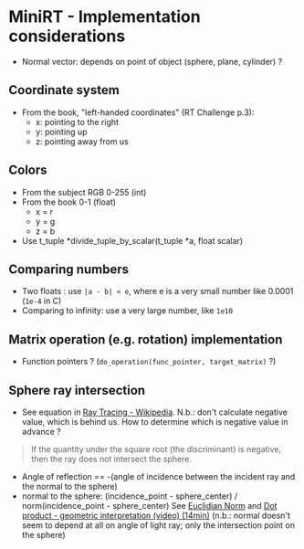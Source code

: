 # MiniRT - Implementation considerations

- Normal vector: depends on point of object (sphere, plane, cylinder) ?

## Coordinate system
- From the book, "left-handed coordinates" (RT Challenge p.3):
	- x: pointing to the right
	- y: pointing up
	- z: pointing away from us

## Colors
- From the subject RGB 0-255 (int)
- From the book 0-1 (float)
	- x = r
	- y = g
	- z = b
- Use t_tuple	*divide_tuple_by_scalar(t_tuple *a, float scalar)

## Comparing numbers
- Two floats : use `|a - b| < e`, where e is a very small number like 0.0001 (`1e-4` in C)
- Comparing to infinity: use a very large number, like `1e10`

## Matrix operation (e.g. rotation) implementation
- Function pointers ? (`do_operation(func_pointer, target_matrix)` ?)

## Sphere ray intersection
- See equation in [Ray Tracing - Wikipedia](https://en.wikipedia.org/wiki/Ray_tracing_(graphics)#Example). N.b.: don't calculate negative value, which is behind us. How to determine which is negative value in advance ?
> If the quantity under the square root (the discriminant) is negative, then the ray does not intersect the sphere. 
- Angle of reflection == -(angle of incidence between the incident ray and the normal to the sphere)
- normal to the sphere: (incidence_point - sphere_center) / norm(incidence_point - sphere_center)
See [Euclidian Norm](https://en.wikipedia.org/wiki/Euclidean_space#Euclidean_norm)
and [Dot product - geometric interpretation (video) (14min)](https://www.youtube.com/watch?v=LyGKycYT2v0)
(n.b.: normal doesn't seem to depend at all on angle of light ray; only the intersection point on the sphere)
